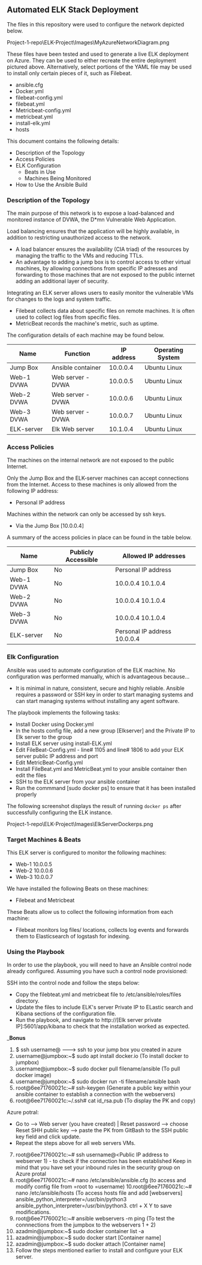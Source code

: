 ## Automated ELK Stack Deployment

The files in this repository were used to configure the network depicted below.

Project-1-repo\ELK-Project\Images\MyAzureNetworkDiagram.png

These files have been tested and used to generate a live ELK deployment on Azure. They can be used to either recreate the entire deployment pictured above. Alternatively, select portions of the YAML file may be used to install only certain pieces of it, such as Filebeat.

  - ansible.cfg 
  - Docker.yml
  - filebeat-config.yml
  - filebeat.yml
  - Metricbeat-config.yml 
  - metricbeat.yml 
  - install-elk.yml
  - hosts

This document contains the following details:
- Description of the Topology
- Access Policies
- ELK Configuration
  - Beats in Use
  - Machines Being Monitored
- How to Use the Ansible Build


### Description of the Topology

The main purpose of this network is to expose a load-balanced and monitored instance of DVWA, the D*mn Vulnerable Web Application.

Load balancing ensures that the application will be highly available, in addition to restricting unauthorized access to the network.
- A load balancer ensures the availability (CIA triad) of the resources by managing the traffic to the VMs and reducing TTLs. 
- An advantage to adding a jump box is to control access to other virtual machines, by allowing connections from specific IP adresses and forwarding to those machines that are not exposed to the public internet adding an additional layer of security.

Integrating an ELK server allows users to easily monitor the vulnerable VMs for changes to the logs and system traffic.
- Filebeat collects data about specific files on remote machines. It is often used to collect log files from specific files.  
- MetricBeat records the machine's metric, such as uptime. 

The configuration details of each machine may be found below.

| Name        | Function          | IP address | Operating System |
|-------------|-------------------|------------|------------------|
| Jump Box    | Ansible container | 10.0.0.4   | Ubuntu Linux     |
| Web-1 DVWA  | Web server - DVWA | 10.0.0.5   | Ubuntu Linux     |
| Web-2 DVWA  | Web server - DVWA | 10.0.0.6   | Ubuntu Linux     |
| Web-3 DVWA  | Web server - DVWA | 10.0.0.7   | Ubuntu Linux     |
| ELK-server  | Elk Web server    | 10.1.0.4   | Ubuntu Linux     |

### Access Policies

The machines on the internal network are not exposed to the public Internet. 

Only the Jump Box and the ELK-server machines can accept connections from the Internet. Access to these machines is only allowed from the following IP address:
- Personal IP address

Machines within the network can only be accessed by ssh keys.
- Via the Jump Box [10.0.0.4]

A summary of the access policies in place can be found in the table below.

| Name        | Publicly Accessible | Allowed IP addresses         |
|-------------|---------------------|------------------------------|
| Jump Box    | No                  | Personal IP address          |
| Web-1 DVWA  | No                  | 10.0.0.4 10.1.0.4            |
| Web-2 DVWA  | No                  | 10.0.0.4 10.1.0.4            |
| Web-3 DVWA  | No                  | 10.0.0.4 10.1.0.4            |
| ELK-server  | No                  | Personal IP address 10.0.0.4 |

### Elk Configuration

Ansible was used to automate configuration of the ELK machine. No configuration was performed manually, which is advantageous because...
- It is minimal in nature, consistent, secure and highly reliable. Ansible requires a password or SSH key in order to start managing systems and can start managing systems without installing any agent software. 

The playbook implements the following tasks:

- Install Docker using Docker.yml 
- In the hosts config file, add a new group [Elkserver] and the Private IP to Elk server to the group
- Install ELK server using install-ELK.yml
- Edit FileBeat-Config.yml - line# 1105 and line# 1806 to add your ELK server public IP address and port
- Edit MetricBeat-Config.yml
- Install FileBeat.yml and MetricBeat.yml to your ansible container then edit the files
- SSH to the ELK server from your ansible container 
- Run the commmand [sudo docker ps] to ensure that it has been installed properly 

The following screenshot displays the result of running `docker ps` after successfully configuring the ELK instance.

Project-1-repo\ELK-Project\Images\ElkServerDockerps.png

### Target Machines & Beats
This ELK server is configured to monitor the following machines:
- Web-1 10.0.0.5 
- Web-2 10.0.0.6 
- Web-3 10.0.0.7 

We have installed the following Beats on these machines:
- Filebeat and Metricbeat 

These Beats allow us to collect the following information from each machine:
- Filebeat monitors log files/ locations, collects log events and forwards them to Elasticsearch of logstash for indexing.

### Using the Playbook
In order to use the playbook, you will need to have an Ansible control node already configured. Assuming you have such a control node provisioned: 

SSH into the control node and follow the steps below:
- Copy the filebteat.yml and metricbeat file to /etc/ansible/roles/files directory.
- Update the files to include ELK's server Private IP to ELastic search and Kibana sections of the configuration file.
- Run the playbook, and navigate to http://[Elk server private IP]:5601/app/kibana to check that the installation worked as expected.


_**Bonus**

1. $ ssh username@<IP address> ---> ssh to your jump box you created in azure
2. username@jumpbox:~$ sudo apt install docker.io (To install docker to jumpbox)
3. username@jumpbox:~$ sudo docker pull filename/ansible (To pull docker image)
4. username@jumpbox:~$ sudo docker run -ti filename/ansible bash
5. root@6ee71760021c:~# ssh-keygen (Generate a public key within your ansible container to establish a connection with the webservers)
6. root@6ee71760021c:~/.ssh# cat id_rsa.pub (To display the PK and copy)

Azure potral: 

- Go to --> Web server (you have created) | Reset password --> choose Reset SHH public key --> paste the PK from GitBash to the SSH public key field and click update.
- Repeat the steps above for all web servers VMs. 


7. root@6ee71760021c:~# ssh username@<Public IP address to webserver 1) - to check if the connection has been established
Keep in mind that you have set your inbound rules in the security group on Azure protal
8. root@6ee71760021c:~# nano /etc/ansible/ansible.cfg (to access and modify config file from =root to =username)
10.root@6ee71760021c:~# nano /etc/ansible/hosts (To access hosts file and add [webservers] <web1 IP address> ansible_python_interpreter=/usr/bin/python3
<web2 IP address> ansible_python_interpreter=/usr/bin/python3. ctrl + X Y to save modifications.
11. root@6ee71760021c:~# ansible webservers -m ping (To test the connnections from the jumpbox to the webservers 1 + 2)
12. azadmin@jumpbox:~$ sudo docker container list -a
13. azadmin@jumpbox:~$ sudo docker start [Container name]
14. azadmin@jumpbox:~$ sudo docker attach [Container name]
15. Follow the steps mentioned earlier to install and configure your ELK server. 
